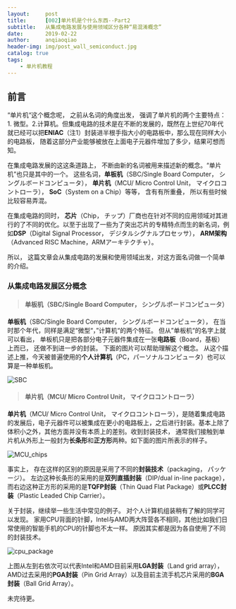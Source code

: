 ```yaml
---
layout:     post
title:      [002]单片机是个什么东西--Part2
subtitle:   从集成电路发展与使用领域区分各种“易混淆概念”
date:       2019-02-22
author:     anqiaoqiao
header-img: img/post_wall_semiconduct.jpg
catalog: true
tags:
    - 单片机教程
---
```


## 前言

“单片机“这个概念呢， 之前从名词的角度出发， 强调了单片机的两个主要特点： 1. 微型。2.计算机。但集成电路的技术是在不断的发展的，既然在上世纪70年代就已经可以把**ENIAC**（注1）封装进半根手指大小的电路板中，那么现在同样大小的电路板， 随着这部分产业能够被放在上面电子元器件增加了多少，结果可想而知。 

在集成电路发展的这这条道路上， 不断由新的名词被用来描述新的概念。“单片机”也只是其中的一个。 这些名词，**单板机**（SBC/Single Board Computer， シングルボードコンピュータ）， **单片机**（MCU/ Micro Control Unit， マイクロコントローラ）， **SoC**（System on a Chip）等等， 含有有所重叠， 所以有些时候比较容易弄混。

在集成电路的同时， **芯片**（Chip， チップ）厂商也在针对不同的应用领域对其进行的了不同的优化。以至于出现了一些为了突出芯片的专精特点而生的新名词，例如**DSP**（Digital Signal Processor， デジタルシグナルプロセッサ）， **ARM架构**（Advanced RISC Machine，ARMアーキテクチャ）。

所以， 这篇文章会从集成电路的发展和使用领域出发，对这方面名词做一个简单的介绍。 



### 从集成电路发展区分概念

> #### **单板机**（SBC/Single Board Computer， シングルボードコンピュータ）

**单板机**（SBC/Single Board Computer， シングルボードコンピュータ）， 在当时那个年代，同样是满足“微型“，”计算机“的两个特征。 但从”单板机“的名字上就可以看出， 单板机只是把各部分电子元器件集成在一张**电路板**（Board，基板）上而已， 还做不到进一步的封装。 下面的图片可以帮助理解这个概念。 从这个描述上推，今天被普遍使用的**个人计算机**（PC，パーソナルコンピュータ）也可以算是一种单板机。

![SBC](http://picgo.oss-ap-northeast-1.aliyuncs.com/img/SBC_img.png)

> #### 单片机（MCU/ Micro Control Unit， マイクロコントローラ）

**单片机**（MCU/ Micro Control Unit， マイクロコントローラ），是随着集成电路的发展后，电子元器件可以被集成在更小的电路板上，之后进行封装。基本上除了体积小之外，其他方面并没有本质上的差别。收到封装技术， 通常我们接触到单片机从外形上一般封为**长条形**和**正方形**两种。如下面的图片所表示的样子。

![MCU_chips](https://picgo.oss-ap-northeast-1.aliyuncs.com/img/MCU_chips.png)

事实上， 存在这样的区别的原因是采用了不同的**封装技术**（packaging， パッケージ）。 左边这种长条形的采用的是**双列直插封装**（DIP/dual in-line package），而右边这种正方形的采用的是**TQFP封装**（Thin Quad Flat Package）或**PLCC封装**（Plastic Leaded Chip Carrier）。

关于封装，继续举一些生活中常见的例子。 对个人计算机组装稍有了解的同学可以发现。 家用CPU背面的针脚，Intel与AMD两大阵营各不相同，其他比如我们日常使用的智能手机的CPU的针脚也不太一样。 原因其实都是因为各自使用了不同的封装技术。 

![cpu_package](https://picgo.oss-ap-northeast-1.aliyuncs.com/img/package_cpu.png)

上图从左到右依次可以代表Intel和AMD目前采用**LGA封装**（Land grid array）， AMD过去采用的**PGA封装**（Pin Grid Array）以及目前主流手机芯片采用的**BGA封装**（Ball Grid Array）。



未完待更。